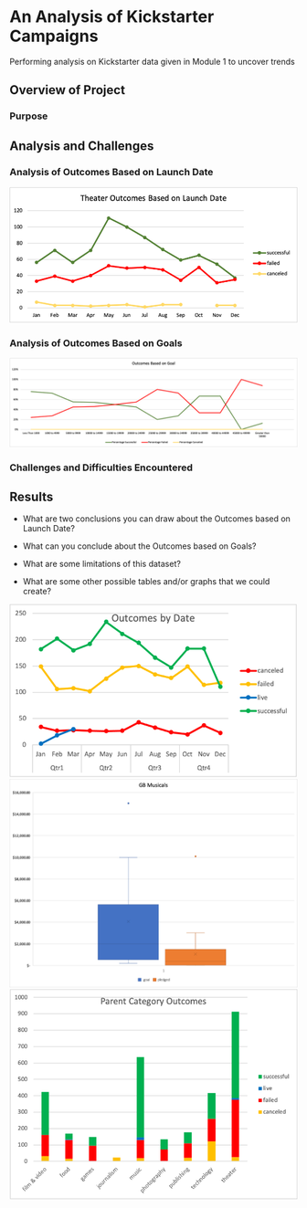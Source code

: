 # An Analysis of Kickstarter Campaigns
Performing analysis on Kickstarter data given in Module 1 to uncover trends
## Overview of Project

### Purpose

## Analysis and Challenges

### Analysis of Outcomes Based on Launch Date


![Outcomes Based on Launch Date](https://github.com/M-Outlaw/BootCamp-Mod-1-analysis/blob/main/Theater_Outcomes_vs_Launch.png)

### Analysis of Outcomes Based on Goals


![Outcome Percentage by Goal](https://github.com/M-Outlaw/BootCamp-Mod-1-analysis/blob/main/Outcomes_vs_Goals.png)

### Challenges and Difficulties Encountered

## Results

- What are two conclusions you can draw about the Outcomes based on Launch Date?

- What can you conclude about the Outcomes based on Goals?

- What are some limitations of this dataset?

- What are some other possible tables and/or graphs that we could create?

![DateOutcomesGraph](https://github.com/M-Outlaw/BootCamp-Mod-1-analysis/blob/main/DateOutcomesGraph.png)
![GB Musical Boxplots](https://github.com/M-Outlaw/BootCamp-Mod-1-analysis/blob/main/GB_Musical_Stats.png)
![Parent Category Outcomes](https://github.com/M-Outlaw/BootCamp-Mod-1-analysis/blob/main/ParentCategoryOutcomesGraph.png)
